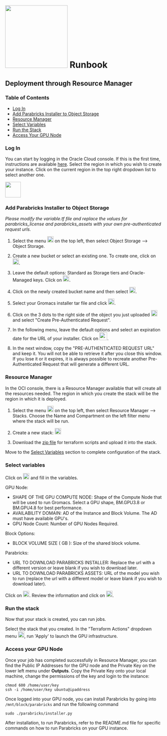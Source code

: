 # <img src="https://github.com/oracle-quickstart/oci-hpc-runbook-parabricks/blob/main/images/Parabricks%20Logo.png" width="200" height="200"> Runbook
 
## Deployment through Resource Manager

### Table of Contents
 - [Log In](#log-in)
 - [Add Parabricks Installer to Object Storage](#add-parabricks-installer-to-object-storage)
 - [Resource Manager](#resource-manager)
 - [Select Variables](#select-variables)
 - [Run the Stack](#run-the-stack)
 - [Access Your GPU Node](#access-your-gpu-node)
  

### Log In
You can start by logging in the Oracle Cloud console. If this is the first time, instructions are available [here](https://docs.cloud.oracle.com/iaas/Content/GSG/Tasks/signingin.htm).
Select the region in which you wish to create your instance. Click on the current region in the top right dropdown list to select another one. 

<img src="https://github.com/oracle-quickstart/oci-hpc-runbook-parabricks/blob/main/images/Region.png" height="50">


### Add Parabricks Installer to Object Storage
*Please modify the variable.tf file and replace the values for parabricks_license and parabricks_assets with your own pre-authenticated request urls.*

  1. Select the menu <img src="https://github.com/oracle-quickstart/oci-hpc-runbook-parabricks/blob/main/images/menu.png" height="20"> on the top left, then select Object Storage --> Object Storage.

  2. Create a new bucket or select an existing one. To create one, click on <img src="https://github.com/oracle-quickstart/oci-hpc-runbook-parabricks/blob/main/images/create_bucket.png" height="20">.

  3. Leave the default options: Standard as Storage tiers and Oracle-Managed keys. Click on <img src="https://github.com/oracle-quickstart/oci-hpc-runbook-parabricks/blob/main/images/create_bucket.png" height="20">.

  4. Click on the newly created bucket name and then select <img src="https://github.com/oracle-quickstart/oci-hpc-runbook-parabricks/blob/main/images/upload_object.png" height="20">.

  5. Select your Gromacs installer tar file and click <img src="https://github.com/oracle-quickstart/oci-hpc-runbook-parabricks/blob/main/images/upload_object.png" height="20">.

  6. Click on the 3 dots to the right side of the object you just uploaded <img src="https://github.com/oracle-quickstart/oci-hpc-runbook-parabricks/blob/main/images/3dots.png" height="20"> and select "Create Pre-Authenticated Request". 

  7. In the following menu, leave the default options and select an expiration date for the URL of your installer. Click on  <img src="https://github.com/oracle-quickstart/oci-hpc-runbook-parabricks/blob/main/images/pre_auth.png" height="25">.

  8. In the next window, copy the "PRE-AUTHENTICATED REQUEST URL" and keep it. You will not be able to retrieve it after you close this window. If you lose it or it expires, it is always possible to recreate another Pre-Authenticated Request that will generate a different URL.


### Resource Manager
In the OCI console, there is a Resource Manager available that will create all the resources needed. The region in which you create the stack will be the region in which it is deployed.

  1. Select the menu <img src="https://github.com/oracle-quickstart/oci-hpc-runbook-parabricks/blob/main/images/menu.png" height="20"> on the top left, then select Resource Manager --> Stacks. Choose the Name and Compartment on the left filter menu where the stack will be run.

  2. Create a new stack: <img src="https://github.com/oracle-quickstart/oci-hpc-runbook-parabricks/blob/main/images/stack.png" height="20">

  3. Download the [zip file](https://github.com/oracle-quickstart/oci-hpc-runbook-parabricks/blob/main/Resources/parabricks-2021.zip) for terraform scripts and upload it into the stack. 

Move to the [Select Variables](#select-variables) section to complete configuration of the stack.

### Select variables

Click on <img src="https://github.com/oracle-quickstart/oci-hpc-runbook-parabricks/blob/main/images/next.png" height="20"> and fill in the variables. 

GPU Node:
* SHAPE OF THE GPU COMPUTE NODE: Shape of the Compute Node that will be used to run Gromacs. Select a GPU shape, BM.GPU3.8 or BM.GPU4.8 for best performance.
* AVAILABILITY DOMAIN: AD of the Instance and Block Volume. The AD must have available GPU's.
* GPU Node Count: Number of GPU Nodes Required.

Block Options:
* BLOCK VOLUME SIZE ( GB ): Size of the shared block volume.

Parabricks:
* URL TO DOWNLOAD PARABRICKS INSTALLER: Replace the url with a different version or leave blank if you wish to download later.
* URL TO DOWNLOAD PARABRICKS ASSETS: URL of the model you wish to run (replace the url with a different model or leave blank if you wish to download later).

Click on <img src="https://github.com/oracle-quickstart/oci-hpc-runbook-parabricks/blob/main/images/next.png" height="20">.
Review the information and click on <img src="https://github.com/oracle-quickstart/oci-hpc-runbook-parabricks/blob/main/images/create.png" height="20">.

### Run the stack

Now that your stack is created, you can run jobs. 

Select the stack that you created.
In the "Terraform Actions" dropdown menu <img src="https://github.com/oracle-quickstart/oci-hpc-runbook-parabricks/blob/main/images/tf_actions.png" height="20">, run 'Apply' to launch the GPU infrastructure.

### Access your GPU Node

Once your job has completed successfully in Resource Manager, you can find the Public IP Addresses for the GPU node and the Private Key on the lower left menu under **Outputs**. Copy the Private Key onto your local machine, change the permissions of the key and login to the instance:

```
chmod 600 /home/user/key
ssh -i /home/user/key ubuntu@ipaddress
```

Once logged into your GPU node, you can install Parabricks by going into `/mnt/block/parabricks` and run the following command

```
sudo ./parabricks/installer.py
```

After installation, to run Parabricks, refer to the README.md file for specific commands on how to run Parabricks on your GPU instance.
